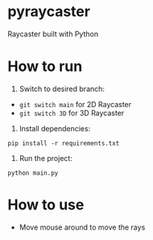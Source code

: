 # pyraycaster
Raycaster built with Python

# How to run

1. Switch to desired branch:

* `git switch main` for 2D Raycaster
* `git switch 3D` for 3D Raycaster

1. Install dependencies:

`pip install -r requirements.txt`

1. Run the project:

`python main.py`

# How to use

* Move mouse around to move the rays
